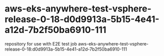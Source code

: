 # aws-eks-anywhere-test-vsphere-release-0-18-d0d9913a-5b15-4e41-a12d-7b2f50ba6910-111
repository for use with E2E test job aws-eks-anywhere-test-vsphere-release-0-18:d0d9913a-5b15-4e41-a12d-7b2f50ba6910-111

